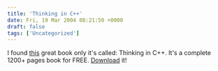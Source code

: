 ```yaml
---
title: 'Thinking in C++'
date: Fri, 19 Mar 2004 08:21:50 +0000
draft: false
tags: ['Uncategorized']
---
```


I found [this](/2004/03/thinking_cpp.pdf) great book only it's called: Thinking in C++. It's a complete 1200+ pages book for FREE. [Download](/2004/03/thinking_cpp.pdf) it!